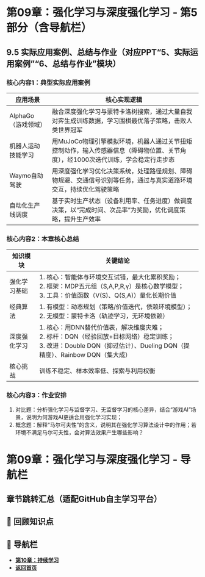 # 第09章：强化学习与深度强化学习 - 第5部分（含导航栏）
## 9.5 实际应用案例、总结与作业（对应PPT“5、实际运用案例”“6、总结与作业”模块）  
### 核心内容1：典型实际应用案例  
| 应用场景       | 核心实现逻辑                                                             | 
|----------------|--------------------------------------------------------------------------|
| AlphaGo（游戏领域） | 融合深度强化学习与蒙特卡洛树搜索，通过大量自我对弈生成训练数据，学习围棋最优落子策略，击败人类世界冠军 | 
| 机器人运动技能学习 | 用MuJoCo物理引擎模拟环境，机器人通过关节扭矩控制动作，输入传感器信息（障碍物位置、关节角度），经1000次迭代训练，学会稳定行走步态 |
| Waymo自动驾驶 | 用深度强化学习优化决策系统，处理路径规划、障碍物规避、交通信号识别等任务，通过与真实道路环境交互，持续优化驾驶策略 |
| 自动化生产线调度 | 基于实时生产状态（设备利用率、任务进度）做调度决策，以“完成时间、次品率”为奖励，优化调度策略，提升生产效率 | 

### 核心内容2：本章核心总结  
| 知识模块       | 关键结论                                                                 | 
|----------------|--------------------------------------------------------------------------|
| 强化学习基础   | 1. 核心：智能体与环境交互试错，最大化累积奖励；<br>2. 框架：MDP五元组（S,A,P,R,γ）是核心数学模型；<br>3. 工具：价值函数（V(S)、Q(S,A)）量化长期价值 |
| 经典算法       | 1. 有模型：动态规划（策略/价值迭代，依赖环境模型）；<br>2. 无模型：蒙特卡洛（轨迹学习，无环境依赖） | 
| 深度强化学习   | 1. 核心：用DNN替代价值表，解决维度灾难；<br>2. 标杆：DQN（经验回放+目标网络）稳定训练；<br>3. 改进：Double DQN（抑过估计）、Dueling DQN（提精度）、Rainbow DQN（集大成） | 
| 核心挑战       | 训练不稳定、样本效率低、探索与利用权衡                                     |

### 核心内容3：作业安排  
1. 对比题：分析强化学习与监督学习、无监督学习的核心差异，结合“游戏AI”场景，说明为何游戏AI更适合用强化学习实现；  
2. 概念题：解释“马尔可夫性”的含义，说明其在强化学习算法设计中的作用；若环境不满足马尔可夫性，会对算法效果产生哪些影响？  

# 第09章：强化学习与深度强化学习 - 导航栏
## 章节跳转汇总（适配GitHub自主学习平台）  
## 📝 回顾知识点
## 🚀 导航栏  
- **[第10章：持续学习](../Chater10/chter01.md)**  
- **[返回首页](../../index.md)**
